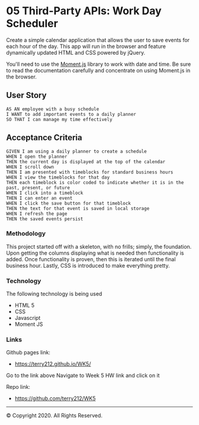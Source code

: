 # 05 Third-Party APIs: Work Day Scheduler

Create a simple calendar application that allows the user to save events for each hour of the day. This app will run in the browser and feature dynamically updated HTML and CSS powered by jQuery.

You'll need to use the [Moment.js](https://momentjs.com/) library to work with date and time. Be sure to read the documentation carefully and concentrate on using Moment.js in the browser.

## User Story

```
AS AN employee with a busy schedule
I WANT to add important events to a daily planner
SO THAT I can manage my time effectively
```

## Acceptance Criteria

```
GIVEN I am using a daily planner to create a schedule
WHEN I open the planner
THEN the current day is displayed at the top of the calendar
WHEN I scroll down
THEN I am presented with timeblocks for standard business hours
WHEN I view the timeblocks for that day
THEN each timeblock is color coded to indicate whether it is in the past, present, or future
WHEN I click into a timeblock
THEN I can enter an event
WHEN I click the save button for that timeblock
THEN the text for that event is saved in local storage
WHEN I refresh the page
THEN the saved events persist
```

### Methodology

This project started off with a skeleton, with no frills; simply, the foundation.
Upon getting the columns displaying what is needed then functionality is added.
Once functionality is proven, then this is iterated until the final business hour.
Lastly, CSS is introduced to make everything pretty.

### Technology

The following technology is being used

  * HTML 5
  * CSS
  * Javascript
  * Moment JS

### Links

Github pages link:

   * <https://terry212.github.io/WK5/>

Go to the link above
Navigate to Week 5 HW link and click on it

Repo link:

   * <https://github.com/terry212/WK5>

- - -
© Copyright 2020. All Rights Reserved.